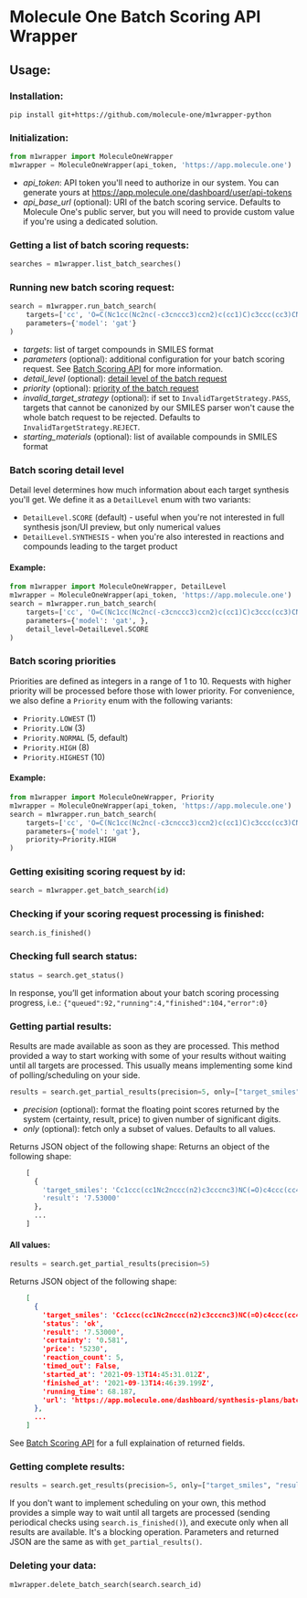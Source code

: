 # Molecule One Batch Scoring API Wrapper

## Usage:

### Installation:

```
pip install git+https://github.com/molecule-one/m1wrapper-python
```
### Initialization:
```py
from m1wrapper import MoleculeOneWrapper
m1wrapper = MoleculeOneWrapper(api_token, 'https://app.molecule.one')
```
- *api_token*: API token you'll need to authorize in our system. You can
  generate yours at https://app.molecule.one/dashboard/user/api-tokens
- *api_base_url* (optional): URI of the batch scoring service. Defaults to Molecule One's public
  server, but you will need to provide custom value if you're using a dedicated solution.

### Getting a list of batch scoring requests:
```py
searches = m1wrapper.list_batch_searches()
```

### Running new batch scoring request:
```py
search = m1wrapper.run_batch_search(
    targets=['cc', 'O=C(Nc1cc(Nc2nc(-c3cnccc3)ccn2)c(cc1)C)c3ccc(cc3)CN3CCN(CC3)C'],
    parameters={'model': 'gat'}
)
```
- *targets*: list of target compounds in SMILES format
- *parameters* (optional): additional configuration for your batch
  scoring request. See [Batch Scoring API](https://github.com/molecule-one/api/blob/master/api-v2.md) for more information.
- *detail_level* (optional): [detail level of the batch request](#batch-scoring-detail-level)
- *priority* (optional): [priority of the batch request](#batch-scoring-priorities)
- *invalid_target_strategy* (optional): if set to `InvalidTargetStrategy.PASS`, targets that cannot be canonized by our SMILES parser won't cause the whole batch request to be rejected. Defaults to `InvalidTargetStrategy.REJECT`.
- *starting_materials* (optional): list of available compounds in SMILES format

### Batch scoring detail level
Detail level determines how much information about each target synthesis you'll get. We define it as a `DetailLevel` enum with two variants:
- `DetailLevel.SCORE` (default) - useful when you're not interested in full synthesis json/UI preview, but only numerical values
- `DetailLevel.SYNTHESIS` - when you're also interested in reactions and compounds leading to the target product
#### Example:
```py
from m1wrapper import MoleculeOneWrapper, DetailLevel
m1wrapper = MoleculeOneWrapper(api_token, 'https://app.molecule.one')
search = m1wrapper.run_batch_search(
    targets=['cc', 'O=C(Nc1cc(Nc2nc(-c3cnccc3)ccn2)c(cc1)C)c3ccc(cc3)CN3CCN(CC3)C'],
    parameters={'model': 'gat', },
    detail_level=DetailLevel.SCORE
)
```

### Batch scoring priorities
Priorities are defined as integers in a range of 1 to 10. Requests with higher priority will be processed before those with lower priority.
For convenience, we also define a `Priority` enum with the following variants:
- `Priority.LOWEST` (1)
- `Priority.LOW` (3)
- `Priority.NORMAL` (5, default)
- `Priority.HIGH` (8)
- `Priority.HIGHEST` (10)

#### Example:
```py
from m1wrapper import MoleculeOneWrapper, Priority
m1wrapper = MoleculeOneWrapper(api_token, 'https://app.molecule.one')
search = m1wrapper.run_batch_search(
    targets=['cc', 'O=C(Nc1cc(Nc2nc(-c3cnccc3)ccn2)c(cc1)C)c3ccc(cc3)CN3CCN(CC3)C'],
    parameters={'model': 'gat'},
    priority=Priority.HIGH
)
```

### Getting exisiting scoring request by id:
```py
search = m1wrapper.get_batch_search(id)
```

### Checking if your scoring request processing is finished:
```py
search.is_finished()
```

### Checking full search status:
```py
status = search.get_status()
```
In response, you’ll get information about your batch scoring processing progress, i.e.:
`{"queued":92,"running":4,"finished":104,"error":0}`

### Getting partial results:
Results are made available as soon as they are processed. This method
provided a way to start working with some of your results without waiting until all targets are processed.
This usually means implementing some kind of polling/scheduling on your side.
```py
results = search.get_partial_results(precision=5, only=["target_smiles", "result"])
```
- *precision* (optional): format the floating point scores returned by the system (certainty, result, price) to given number of significant digits.
- *only* (optional): fetch only a subset of values. Defaults to
  all values.

Returns JSON object of the following shape:
Returns an object of the following shape:
```python
    [
      {
        'target_smiles': 'Cc1ccc(cc1Nc2nccc(n2)c3cccnc3)NC(=O)c4ccc(cc4)CN5CCN(CC5)C',
        'result': '7.53000'
      },
      ...
    ]
```
#### All values:
```py
results = search.get_partial_results(precision=5)
```

Returns JSON object of the following shape:
```json
    [
      {
        'target_smiles': 'Cc1ccc(cc1Nc2nccc(n2)c3cccnc3)NC(=O)c4ccc(cc4)CN5CCN(CC5)C',
        'status': 'ok',
        'result': '7.53000',
        'certainty': '0.581',
        'price': '5230',
        'reaction_count': 5,
        'timed_out': False,
        'started_at': '2021-09-13T14:45:31.012Z',
        'finished_at': '2021-09-13T14:46:39.199Z',
        'running_time': 68.187,
        'url': 'https://app.molecule.one/dashboard/synthesis-plans/batch/b787bf5f-6736-443c-bef1-8f10a37da246/result/0e3c6e13-fce1-46ba-9811-8fe66e0e4122'
      },
      ...
    ]
```

See [Batch Scoring API](https://github.com/molecule-one/api/blob/master/batch-scoring.md) for a full explaination of returned fields.

### Getting complete results:
```py
results = search.get_results(precision=5, only=["target_smiles", "result"])
```
If you don't want to implement scheduling on your own, this method
provides a simple way to wait until all targets are processed (sending periodical checks using
`search.is_finished()`), and execute only when all results are available. It's a
blocking operation.
Parameters and returned JSON are the same as with `get_partial_results()`.

### Deleting your data:
```py
m1wrapper.delete_batch_search(search.search_id)
```
